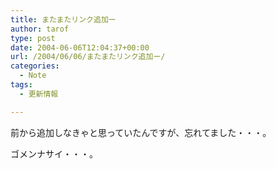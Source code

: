 ```yaml
---
title: またまたリンク追加ー
author: tarof
type: post
date: 2004-06-06T12:04:37+00:00
url: /2004/06/06/またまたリンク追加ー/
categories:
  - Note
tags:
  - 更新情報

---
```

前から追加しなきゃと思っていたんですが、忘れてました・・・。
  
ゴメンナサイ・・・。